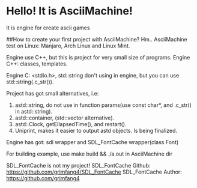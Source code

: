 # Hello! It is AsciiMachine!
It is engine for create ascii games

##How to create your first project with AsciiMachine?
Hm.. AsciiMachine test on Linux: Manjaro, Arch Linux and Linux Mint.

Engine use C++, but this is project for very small size of programs.
Engine C++: classes, templates.

Engine C: <stdio.h>, std::string don't using in engine, but you can use std::string(.c_str()).

Project has got small alternatives, i.e: 
1. astd::string, do not use in function params(use const char*, and .c_str() in astd::string).
2. astd::container, (std::vector alternative).
3. astd::Clock, getEllapsedTime(), and restart().
4. Uniprint, makes it easier to output astd objects. Is being finalized.

Engine has got: sdl wrapper and SDL_FontCache wrapper(class Font) 

For building example, use make build && ./a.out in AsciiMachine dir

SDL_FontCache is not my project!
SDL_FontCache Github: https://github.com/grimfang4/SDL_FontCache
SDL_FontCache Author: https://github.com/grimfang4
